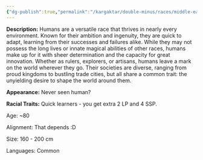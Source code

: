 ```yaml
---
{"dg-publish":true,"permalink":"/kargaktar/double-minus/races/middle-earthers-human/"}
---
```



**Description:**
Humans are a versatile race that thrives in nearly every environment. Known for their ambition and ingenuity, they are quick to adapt, learning from their successes and failures alike. While they may not possess the long lives or innate magical abilities of other races, humans make up for it with sheer determination and the capacity for great innovation. Whether as rulers, explorers, or artisans, humans leave a mark on the world wherever they go. Their societies are diverse, ranging from proud kingdoms to bustling trade cities, but all share a common trait: the unyielding desire to shape the world around them.
 
**Appearance:**
Never seen human?

**Racial Traits:**
Quick learners - you get extra 2 LP and 4 SSP.

Age: ~80

Alignment: That depends :D  
  
Size: 160 - 200 cm

Languages: Common

